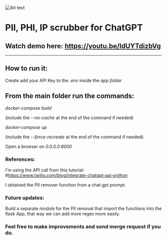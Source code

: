 ![Alt text](./app/static/RGPTBanner.png "RedactedGPT Banner")



# PII, PHI, IP scrubber for ChatGPT

## Watch demo here: https://youtu.be/ldUYTdizbVg

<hr>

## How to run it:

Create add your API Key to the _.env_ inside the _app folder_

## From the main folder run the commands:


_docker-compose build_

(include the _--no-cache_ at the end of the command if needed)

_docker-compose up_

(include the _--force-recreate_ at the end of the command if needed)



Open a browser on _0.0.0.0:8000_




### References:

I'm using the API call from this tutorial: #https://www.twilio.com/blog/integrate-chatgpt-api-python

I obtained the PII remover function from a chat gpt prompt.


### Future updates:

Build a separate module for the PII removal that import the functions into the flask App, that way we can add more regex more easily.


### Feel free to make improvements and send merge request if you do.

